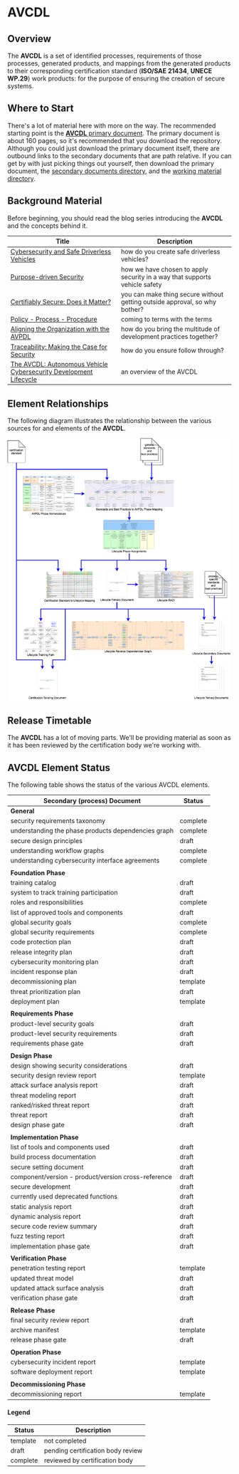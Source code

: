 # AVCDL

## Overview

The **AVCDL** is a set of identified processes, requirements of those processes, generated products,
and mappings from the generated products to their corresponding certification standard (**ISO/SAE 21434**,
**UNECE WP.29**) work products: for the purpose of ensuring the creation of secure systems.

## Where to Start

There's a lot of material here with more on the way. The recommended starting point is the [**AVCDL** primary document](./distribution/AVCDL.pdf). The primary document is about 160 pages, so it's recommended that you download the repository. Although you could just download the primary document itself, there are outbound links to the secondary documents that are path relative. If you can get by with just picking things out yourself, then download the primary document, the [secondary documents directory](./distribution/reference_documents/secondary_documents), and the [working material directory](./distribution/reference_documents/working_material).

## Background Material

Before beginning, you should read the blog series introducing the **AVCDL** and the concepts behind it.

| Title | Description |
|--|--|
| [Cybersecurity and Safe Driverless Vehicles](https://mindsofmotional.medium.com/cybersecurity-and-safe-driverless-vehicles-e7af87c59cad) | how do you create safe driverless vehicles? |
| [Purpose-driven Security](https://mindsofmotional.medium.com/purpose-driven-security-882c2d983216) | how we have chosen to apply security in a way that supports vehicle safety |
| [Certifiably Secure: Does it Matter?](https://mindsofmotional.medium.com/certifiably-secure-does-it-matter-9334c2566cf7) | you can make thing secure without getting outside approval, so why bother? |
| [Policy - Process - Procedure](https://mindsofmotional.medium.com/policy-process-procedure-whats-in-a-name-139bb98dd57f) | coming to terms with the terms |
| [Aligning the Organization with the AVPDL](https://mindsofmotional.medium.com/aligning-the-organization-with-the-avpdl-af1d60ea7c1f) | how do you bring the multitude of development practices together? |
| [Traceability: Making the Case for Security](https://mindsofmotional.medium.com/traceability-making-the-case-for-certification-62f3cb93c085) | how do you ensure follow through? |
| [The AVCDL: Autonomous Vehicle Cybersecurity Development Lifecycle](https://mindsofmotional.medium.com/avcdl-the-autonomous-vehicle-cybersecurity-development-lifecycle-266cf51e1cad) | an overview of the AVCDL |

## Element Relationships

The following diagram illustrates the relationship between the various sources for and elements of the **AVCDL**.

![lifecycle creation flow](./source/reference_documents/misc/images/processed/lifecycle%20creation%20flow.png)

## Release Timetable

The **AVCDL** has a lot of moving parts. We'll be providing material as soon as it has been reviewed by the certification body we're working with.

## AVCDL Element Status

The following table shows the status of the various AVCDL elements.

| Secondary (process) Document                        | Status   |
|-----------------------------------------------------|----------|
| **General**                                         |          |
| security requirements taxonomy                      | complete |
| understanding the phase products dependencies graph | complete |
| secure design principles                            | draft    |
| understanding workflow graphs                       | complete |
| understanding cybersecurity interface agreements    | complete |
|                                                     |          |
| **Foundation Phase**                                |          |
| training catalog                                    | draft    |
| system to track training participation              | draft    |
| roles and responsibilities                          | complete |
| list of approved tools and components               | draft    |
| global security goals                               | complete |
| global security requirements                        | complete |
| code protection plan                                | draft    |
| release integrity plan                              | draft    |
| cybersecurity monitoring plan                       | draft    |
| incident response plan                              | draft    |
| decommissioning plan                                | template |
| threat prioritization plan                          | draft    |
| deployment plan                                     | template |
|                                                     |          |
| **Requirements Phase**                              |          |
| product-level security goals                        | draft    |
| product-level security requirements                 | draft    |
| requirements phase gate                             | draft    |
|                                                     |          |
| **Design Phase**                                    |          |
| design showing security considerations              | draft    |
| security design review report                       | template |
| attack surface analysis report                      | draft    |
| threat modeling report                              | draft    |
| ranked/risked threat report                         | draft    |
| threat report                                       | draft    |
| design phase gate                                   | draft    |
|                                                     |          |
| **Implementation Phase**                            |          |
| list of tools and components used                   | draft    |
| build process documentation                         | draft    |
| secure setting document                             | draft    |
| component/version - product/version cross-reference | draft    |
| secure development                                  | draft    |
| currently used deprecated functions                 | draft    |
| static analysis report                              | draft    |
| dynamic analysis report                             | draft    |
| secure code review summary                          | draft    |
| fuzz testing report                                 | draft    |
| implementation phase gate                           | draft    |
|                                                     |          |
| **Verification Phase**                              |          |
| penetration testing report                          | template |
| updated threat model                                | draft    |
| updated attack surface analysis                     | draft    |
| verification phase gate                             | draft    |
|                                                     |          |
| **Release Phase**                                   |          |
| final security review report                        | draft    |
| archive manifest                                    | template |
| release phase gate                                  | draft    |
|                                                     |          |
| **Operation Phase**                                 |          |
| cybersecurity incident report                       | template |
| software deployment report                          | template |
|                                                     |          |
| **Decommissioning Phase**                           |          |
| decommissioning report                              | template |

#### Legend

| Status   | Description                       |
|----------|-----------------------------------|
| template | not completed                     |
| draft    | pending certification body review |
| complete | reviewed by certification body    |
